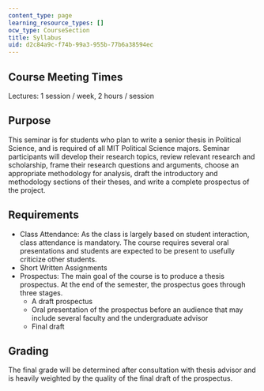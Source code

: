 ```yaml
---
content_type: page
learning_resource_types: []
ocw_type: CourseSection
title: Syllabus
uid: d2c84a9c-f74b-99a3-955b-77b6a38594ec
---
```


Course Meeting Times
--------------------

Lectures: 1 session / week, 2 hours / session

Purpose
-------

This seminar is for students who plan to write a senior thesis in Political Science, and is required of all MIT Political Science majors. Seminar participants will develop their research topics, review relevant research and scholarship, frame their research questions and arguments, choose an appropriate methodology for analysis, draft the introductory and methodology sections of their theses, and write a complete prospectus of the project.

Requirements
------------

*   Class Attendance: As the class is largely based on student interaction, class attendance is mandatory. The course requires several oral presentations and students are expected to be present to usefully criticize other students.
*   Short Written Assignments
*   Prospectus: The main goal of the course is to produce a thesis prospectus. At the end of the semester, the prospectus goes through three stages.
    *   A draft prospectus
    *   Oral presentation of the prospectus before an audience that may include several faculty and the undergraduate advisor
    *   Final draft

Grading
-------

The final grade will be determined after consultation with thesis advisor and is heavily weighted by the quality of the final draft of the prospectus.